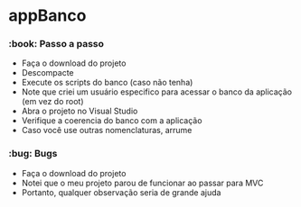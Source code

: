 <h1> appBanco </h1>
<h3> :book: Passo a passo </h3>
<ul>
  <li> Faça o download do projeto </li>
  <li> Descompacte </li>
  <li> Execute os scripts do banco (caso não tenha) </li>
  <li> Note que criei um usuário especifico para acessar o banco da aplicação (em vez do root) </li>
  <li> Abra o projeto no Visual Studio </li>
  <li> Verifique a coerencia do banco com a aplicação </li>
  <li> Caso você use outras nomenclaturas, arrume </li>
</ul>
<h3> :bug: Bugs </h3>
<ul>
  <li> Faça o download do projeto </li>
  <li> Notei que o meu projeto parou de funcionar ao passar para MVC </li>
  <li> Portanto, qualquer observação seria de grande ajuda </li>
</ul>
